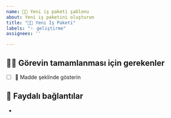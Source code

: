 ```yaml
---
name: 👨‍💻 Yeni iş paketi şablonu
about: Yeni iş paketini oluşturun
title: "👨‍💻 Yeni İş Paketi"
labels: "✨ geliştirme"
assignees: ''

---
```


## 👨‍💻 Görevin tamamlanması için gerekenler
- [ ] 📃 Madde şeklinde gösterin

<!-- 🦋 Yardımcı olacak linkleri (varsa) listeleyin -->
## 🔗 Faydalı bağlantılar
- 
